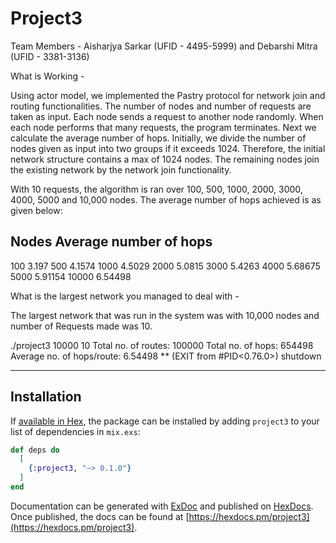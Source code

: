 # Project3


Team Members - Aisharjya Sarkar (UFID - 4495-5999) and Debarshi Mitra (UFID - 3381-3136)

What is Working - 

Using actor model, we implemented the Pastry protocol for network join and routing functionalities. The number of nodes and number of requests 
are taken as input. Each node sends a request to another node randomly. When each node performs that many requests, the program terminates. Next 
we calculate the average number of hops. Initially, we divide the number of nodes given as input into two groups if it exceeds 1024. Therefore, 
the initial network structure contains a max of 1024 nodes. The remaining nodes join the existing network by the network join functionality. 

With 10 requests, the algorithm is ran over 100, 500, 1000, 2000, 3000, 4000, 5000 and 10,000 nodes. The average number of hops achieved is as given below: 

Nodes			Average number of hops
--------------------------------------
100			3.197
500			4.1574
1000			4.5029
2000			5.0815
3000			5.4263
4000			5.68675
5000			5.91154
10000			6.54498


What is the largest network you managed to deal with - 

The largest network that was run in the system was with 10,000 nodes and number of Requests made was 10.

./project3 10000 10
Total no. of routes: 100000
Total no. of hops: 654498
Average no. of hops/route: 6.54498
** (EXIT from #PID<0.76.0>) shutdown

-------------------------------------------------------------------------------------------------


## Installation

If [available in Hex](https://hex.pm/docs/publish), the package can be installed
by adding `project3` to your list of dependencies in `mix.exs`:

```elixir
def deps do
  [
    {:project3, "~> 0.1.0"}
  ]
end
```

Documentation can be generated with [ExDoc](https://github.com/elixir-lang/ex_doc)
and published on [HexDocs](https://hexdocs.pm). Once published, the docs can
be found at [https://hexdocs.pm/project3](https://hexdocs.pm/project3).

